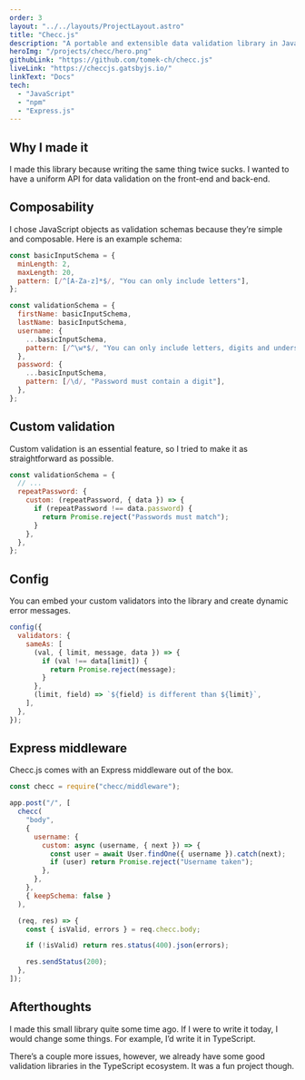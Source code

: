 ```yaml
---
order: 3
layout: "../../layouts/ProjectLayout.astro"
title: "Checc.js"
description: "A portable and extensible data validation library in JavaScript, published to npm."
heroImg: "/projects/checc/hero.png"
githubLink: "https://github.com/tomek-ch/checc.js"
liveLink: "https://checcjs.gatsbyjs.io/"
linkText: "Docs"
tech:
  - "JavaScript"
  - "npm"
  - "Express.js"
---
```


## Why I made it

I made this library because writing the same thing twice sucks. I wanted to have a uniform API for data validation on the front-end and back-end.

## Composability

I chose JavaScript objects as validation schemas because they’re simple and composable. Here is an example schema:

```js
const basicInputSchema = {
  minLength: 2,
  maxLength: 20,
  pattern: [/^[A-Za-z]*$/, "You can only include letters"],
};

const validationSchema = {
  firstName: basicInputSchema,
  lastName: basicInputSchema,
  username: {
    ...basicInputSchema,
    pattern: [/^\w*$/, "You can only include letters, digits and underscores"],
  },
  password: {
    ...basicInputSchema,
    pattern: [/\d/, "Password must contain a digit"],
  },
};
```

## Custom validation

Custom validation is an essential feature, so I tried to make it as straightforward as possible.

```js
const validationSchema = {
  // ...
  repeatPassword: {
    custom: (repeatPassword, { data }) => {
      if (repeatPassword !== data.password) {
        return Promise.reject("Passwords must match");
      }
    },
  },
};
```

## Config

You can embed your custom validators into the library and create dynamic error messages.

```js
config({
  validators: {
    sameAs: [
      (val, { limit, message, data }) => {
        if (val !== data[limit]) {
          return Promise.reject(message);
        }
      },
      (limit, field) => `${field} is different than ${limit}`,
    ],
  },
});
```

## Express middleware

Checc.js comes with an Express middleware out of the box.

```js
const checc = require("checc/middleware");

app.post("/", [
  checc(
    "body",
    {
      username: {
        custom: async (username, { next }) => {
          const user = await User.findOne({ username }).catch(next);
          if (user) return Promise.reject("Username taken");
        },
      },
    },
    { keepSchema: false }
  ),

  (req, res) => {
    const { isValid, errors } = req.checc.body;

    if (!isValid) return res.status(400).json(errors);

    res.sendStatus(200);
  },
]);
```

## Afterthoughts

I made this small library quite some time ago. If I were to write it today, I would change some things. For example, I’d write it in TypeScript.

There’s a couple more issues, however, we already have some good validation libraries in the TypeScript ecosystem. It was a fun project though.
